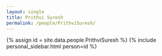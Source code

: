 ```yaml
---
layout: single
title: Prithvi Suresh
permalink: /people/PrithviSuresh/
---
```

{% assign id = site.data.people.PrithviSuresh %}
{% include personal_sidebar.html person=id %}
